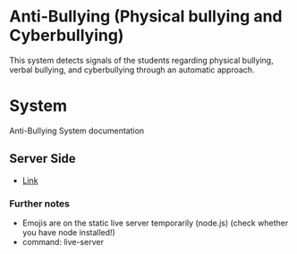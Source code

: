 # Anti-Bullying (Physical bullying and Cyberbullying)
This system detects signals of the students regarding physical bullying, verbal bullying, and cyberbullying through an automatic approach.

# System
Anti-Bullying System documentation

## Server Side
- [Link](https://github.com/hothdung/Anti-Bullying-Physical-bullying-Cyberbullying-/blob/master/serverside.md)

### Further notes
- Emojis are on the static live server temporarily (node.js) (check whether you have node installed!)
- command: live-server




